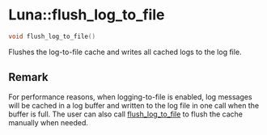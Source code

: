 # Luna::flush_log_to_file

```c++
void flush_log_to_file()
```

Flushes the log-to-file cache and writes all cached logs to the log file. 



## Remark
For performance reasons, when logging-to-file is enabled, log messages will be cached in a log buffer and written to the log file in one call when the buffer is full. The user can also call [flush_log_to_file](group___runtime_log_1ga05f9c48f4ca84328d6ac59079d85b3c5.md) to flush the cache manually when needed. 

